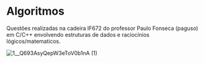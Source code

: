 # Algoritmos

Questões realizadas na cadeira IF672 do professor Paulo Fonseca (paguso) em C/C++ envolvendo estruturas de dados e raciocínios lógicos/matematicos. 

![1__Q693AsyQepW3eToV0b1nA (1)](https://github.com/agaf2/Algoritmos/assets/119670807/bb7156ca-091f-4192-bd0a-36ae5fabe49a)

